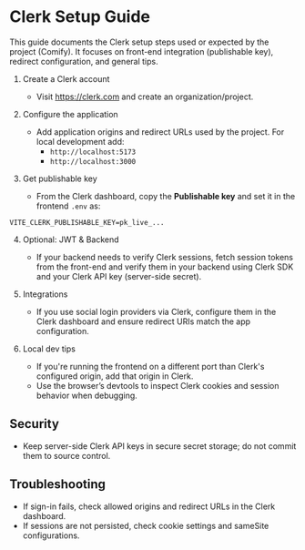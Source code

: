 # Clerk Setup Guide

This guide documents the Clerk setup steps used or expected by the project (Comify). It focuses on front-end integration (publishable key), redirect configuration, and general tips.

1. Create a Clerk account
   - Visit https://clerk.com and create an organization/project.

2. Configure the application
   - Add application origins and redirect URLs used by the project. For local development add:
     - `http://localhost:5173`
     - `http://localhost:3000`

3. Get publishable key
   - From the Clerk dashboard, copy the **Publishable key** and set it in the frontend `.env` as:

```
VITE_CLERK_PUBLISHABLE_KEY=pk_live_...
```

4. Optional: JWT & Backend
   - If your backend needs to verify Clerk sessions, fetch session tokens from the front-end and verify them in your backend using Clerk SDK and your Clerk API key (server-side secret).

5. Integrations
   - If you use social login providers via Clerk, configure them in the Clerk dashboard and ensure redirect URIs match the app configuration.

6. Local dev tips
   - If you're running the frontend on a different port than Clerk's configured origin, add that origin in Clerk.
   - Use the browser’s devtools to inspect Clerk cookies and session behavior when debugging.

Security
--------
- Keep server-side Clerk API keys in secure secret storage; do not commit them to source control.

Troubleshooting
---------------
- If sign-in fails, check allowed origins and redirect URLs in the Clerk dashboard.
- If sessions are not persisted, check cookie settings and sameSite configurations.
